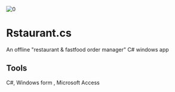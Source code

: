 ![0](https://user-images.githubusercontent.com/35895354/180819244-27cbfbf5-334a-44ac-acdb-4a0f638249fe.png)

# Rstaurant.cs
An offline "restaurant &amp; fastfood order manager" C# windows app 

## Tools
C#, Windows form , Microsoft Access
